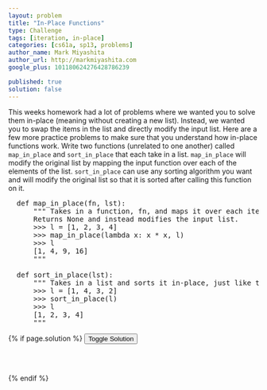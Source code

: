 ```yaml
---
layout: problem
title: "In-Place Functions"
type: Challenge
tags: [iteration, in-place]
categories: [cs61a, sp13, problems]
author_name: Mark Miyashita
author_url: http://markmiyashita.com
google_plus: 101180624276428786239

published: true
solution: false
---
```

<p>
  This weeks homework had a lot of problems where we wanted you to solve them in-place (meaning without creating a new list). Instead, we wanted you to swap the items in the list and directly modify the input list. Here are a few more practice problems to make sure that you understand how in-place functions work. Write two functions (unrelated to one another) called <code>map_in_place</code> and <code>sort_in_place</code> that each take in a list. <code>map_in_place</code> will modify the original list by mapping the input function over each of the elements of the list. <code>sort_in_place</code> can use any sorting algorithm you want and will modify the original list so that it is sorted after calling this function on it. 
</p>

<pre class="brush: python;">
  def map_in_place(fn, lst):
      """ Takes in a function, fn, and maps it over each item of the input list, lst.
      Returns None and instead modifies the input list.
      >>> l = [1, 2, 3, 4]
      >>> map_in_place(lambda x: x * x, l)
      >>> l
      [1, 4, 9, 16]
      """
      
  def sort_in_place(lst):
      """ Takes in a list and sorts it in-place, just like the builtin .sort() method does.
      >>> l = [1, 4, 3, 2]
      >>> sort_in_place(l)
      >>> l
      [1, 2, 3, 4]
      """
</pre>

{% if page.solution %}
<button onclick="toggleSolution()">Toggle Solution</button>

<div class="solution">
  <pre class="brush: python;">
    
  </pre>
  
  <p>
    
  </p>
</div>
{% endif %}
